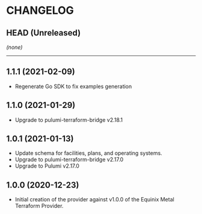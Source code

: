 CHANGELOG
=========

## HEAD (Unreleased)
_(none)_

---

## 1.1.1 (2021-02-09)
* Regenerate Go SDK to fix examples generation

## 1.1.0 (2021-01-29)
* Upgrade to pulumi-terraform-bridge v2.18.1

## 1.0.1 (2021-01-13)
* Update schema for facilities, plans, and operating systems.
* Upgrade to pulumi-terraform-bridge v2.17.0
* Upgrade to Pulumi v2.17.0

## 1.0.0 (2020-12-23)
* Initial creation of the provider against v1.0.0 of the Equinix Metal Terraform Provider.
